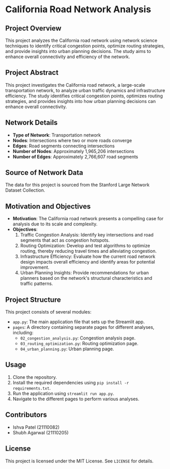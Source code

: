 **California Road Network Analysis**
=====================================

**Project Overview**
--------------------

This project analyzes the California road network using network science techniques to identify critical congestion points, optimize routing strategies, and provide insights into urban planning decisions. The study aims to enhance overall connectivity and efficiency of the network.

**Project Abstract**
--------------------

This project investigates the California road network, a large-scale transportation network, to analyze urban traffic dynamics and infrastructure efficiency. The study identifies critical congestion points, optimizes routing strategies, and provides insights into how urban planning decisions can enhance overall connectivity.

**Network Details**
-------------------

* **Type of Network**: Transportation network
* **Nodes**: Intersections where two or more roads converge
* **Edges**: Road segments connecting intersections
* **Number of Nodes**: Approximately 1,965,206 intersections
* **Number of Edges**: Approximately 2,766,607 road segments

**Source of Network Data**
---------------------------

The data for this project is sourced from the Stanford Large Network Dataset Collection.

**Motivation and Objectives**
-----------------------------

* **Motivation**: The California road network presents a compelling case for analysis due to its scale and complexity.
* **Objectives**:
	1. Traffic Congestion Analysis: Identify key intersections and road segments that act as congestion hotspots.
	2. Routing Optimization: Develop and test algorithms to optimize routing, thereby reducing travel times and alleviating congestion.
	3. Infrastructure Efficiency: Evaluate how the current road network design impacts overall efficiency and identify areas for potential improvement.
	4. Urban Planning Insights: Provide recommendations for urban planners based on the network's structural characteristics and traffic patterns.

**Project Structure**
---------------------

This project consists of several modules:

* `app.py`: The main application file that sets up the Streamlit app.
* `pages`: A directory containing separate pages for different analyses, including:
	+ `02_congestion_analysis.py`: Congestion analysis page.
	+ `03_routing_optimization.py`: Routing optimization page.
	+ `04_urban_planning.py`: Urban planning page.

**Usage**
---------

1. Clone the repository.
2. Install the required dependencies using `pip install -r requirements.txt`.
3. Run the application using `streamlit run app.py`.
4. Navigate to the different pages to perform various analyses.

**Contributors**
----------------

* Ishva Patel (21110082)
* Shubh Agarwal (21110205)

**License**
----------

This project is licensed under the MIT License. See `LICENSE` for details.
